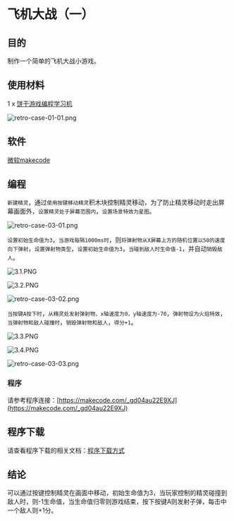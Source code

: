 ﻿# 飞机大战（一）

## 目的
制作一个简单的飞机大战小游戏。

## 使用材料

1 x [饼干游戏编程学习机](https://item.taobao.com/item.htm?spm=a1z10.5-c-s.w4002-18602834185.82.51a95ccfE1IJt1&id=644090757603)

![retro-case-01-01.png](https://wiki-media-ef.oss-cn-hongkong.aliyuncs.com/docs/retroarcade/images/retro-case-01-01.png)
## 软件

[微软makecode](https://arcade.makecode.com/)

## 编程

`新建精灵`，通过`使用按键移动精灵`积木块控制精灵移动，为了防止精灵移动时走出屏幕画面外，`设置精灵处于屏幕范围内`，`设置场景特效为星图`。

![retro-case-03-01.png](https://wiki-media-ef.oss-cn-hongkong.aliyuncs.com/docs/retroarcade/images/retro-case-03-01.png)

`设置初始生命值为3`，`当游戏每隔1000ms时`，则`将弹射物从X屏幕上方的随机位置以50的速度向下弹射`，`设置弹射物类型`，`设置初始生命值为3`，`当碰到敌人时生命值-1`，并自动`销毁敌人`。

![3.1.PNG](https://wiki-media-ef.oss-cn-hongkong.aliyuncs.com/docs/retroarcade/images/3.1.PNG)

![3.2.PNG](https://wiki-media-ef.oss-cn-hongkong.aliyuncs.com/docs/retroarcade/images/3.2.PNG)

![retro-case-03-02.png](https://wiki-media-ef.oss-cn-hongkong.aliyuncs.com/docs/retroarcade/images/retro-case-03-02.png)

`当按键A按下时`，`从精灵处发射弹射物，x轴速度为0，y轴速度为-70`，`弹射物设为火焰特效`，`当弹射物和敌人碰撞时`，`销毁弹射物和敌人`，`得分+1`。

![3.3.PNG](https://wiki-media-ef.oss-cn-hongkong.aliyuncs.com/docs/retroarcade/images/3.3.PNG)

![3.4.PNG](https://wiki-media-ef.oss-cn-hongkong.aliyuncs.com/docs/retroarcade/images/3.4.PNG)

![retro-case-03-03.png](https://wiki-media-ef.oss-cn-hongkong.aliyuncs.com/docs/retroarcade/images/retro-case-03-03.png)

### 程序

请参考程序连接：[https://makecode.com/_gd04au22E9XJ](https://makecode.com/_gd04au22E9XJ)

## 程序下载

请查看程序下载的相关文档：[程序下载方式](https://www.yuque.com/elecfreaks-learn/retro/wxo25w)

## 结论

可以通过按键控制精灵在画面中移动，初始生命值为3，当玩家控制的精灵碰撞到敌人时，则-1生命值，当生命值归零则游戏结束，按下按键A则发射子弹，每击中一个敌人则+1分。
